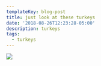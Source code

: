 ```yaml
---
templateKey: blog-post
title: just look at these turkeys
date: '2018-08-26T12:23:28-05:00'
description: turkeys
tags:
  - turkeys
---
```

  

![](/img/download_20180826_104100.jpg)
